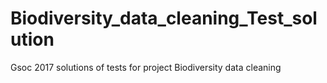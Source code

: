 # Biodiversity_data_cleaning_Test_solution
Gsoc 2017 solutions of tests for project Biodiversity data cleaning
